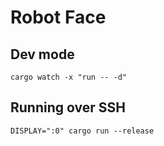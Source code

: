 # Robot Face

## Dev mode

`cargo watch -x "run -- -d"`  


## Running over SSH 

`DISPLAY=":0" cargo run --release`

